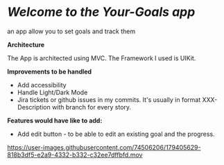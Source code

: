 # *Welcome to the Your-Goals app*
an app allow you to set goals and track them

**Architecture** 

The App is architected using MVC. 
The Framework I used is UIKit.

**Improvements to be handled**

* Add accessibility 
* Handle Light/Dark Mode
* Jira tickets or github issues in my commits. It's usually in format XXX-Description with branch for every story. 

**Features would have like to add:**

* Add edit button - to be able to edit an existing goal and the progress.




https://user-images.githubusercontent.com/74506206/179405629-818b3df5-e2a9-4332-b332-c32ee7dffbfd.mov


